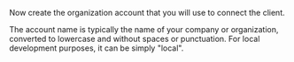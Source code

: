Now create the organization account that you will use to connect the client. 

The account name is typically the name of your company or organization, converted to lowercase and without spaces or punctuation. For local development purposes, it can be simply "local".
